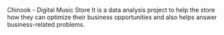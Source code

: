 Chinook  - Digital Music Store
It is a data analysis project to help the store how they can optimize their business opportunities and also helps answer business-related problems.
